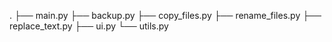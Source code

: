 .
├── main.py
├── backup.py
├── copy_files.py
├── rename_files.py
├── replace_text.py
├── ui.py
└── utils.py
